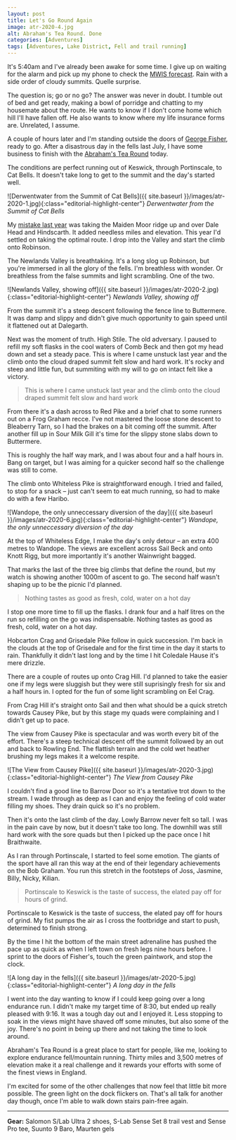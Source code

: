 ```yaml
---
layout: post
title: Let's Go Round Again
image: atr-2020-4.jpg
alt: Abraham's Tea Round. Done
categories: [Adventures]
tags: [Adventures, Lake District, Fell and trail running]
---
```


It's 5:40am and I've already been awake for some time. I give up on waiting for the alarm and pick up my phone to check the [MWIS forecast](https://www.mwis.org.uk/forecasts/english-and-welsh/lake-district). Rain with a side order of cloudy summits. Quelle surprise. 

The question is; go or no go? The answer was never in doubt. I tumble out of bed and get ready, making a bowl of porridge and chatting to my housemate about the route. He wants to know if I don't come home which hill I'll have fallen off. He also wants to know where my life insurance forms are. Unrelated, I assume.

A couple of hours later and I'm standing outside the doors of [George Fisher](https://georgefisher.co.uk), ready to go. After a disastrous day in the fells last July, I have some business to finish with the [Abraham's Tea Round](https://georgefisher.co.uk/pages/abrahams-tea-round) today.

The conditions are perfect running out of Keswick, through Portinscale, to Cat Bells. It doesn't take long to get to the summit and the day's started well.

![Derwentwater from the Summit of Cat Bells]({{ site.baseurl }}/images/atr-2020-1.jpg){:class="editorial-highlight-center"}
*Derwentwater from the Summit of Cat Bells*

My [mistake last year](https://theunforgivingminute.run/tested-on-the-fells/) was taking the Maiden Moor ridge up and over Dale Head and Hindscarth. It added needless miles and elevation. This year I'd settled on taking the optimal route. I drop into the Valley and start the climb onto Robinson.

The Newlands Valley is breathtaking. It's a long slog up Robinson, but you're immersed in all the glory of the fells. I'm breathless with wonder. Or breathless from the false summits and light scrambling. One of the two.

![Newlands Valley, showing off]({{ site.baseurl }}/images/atr-2020-2.jpg){:class="editorial-highlight-center"}
*Newlands Valley, showing off*

From the summit it's a steep descent following the fence line to Buttermere. It was damp and slippy and didn't give much opportunity to gain speed until it flattened out at Dalegarth. 

Next was the moment of truth. High Stile. The old adversary. I paused to refill my soft flasks in the cool waters of Comb Beck and then got my head down and set a steady pace. This is where I came unstuck last year and the climb onto the cloud draped summit felt slow and hard work. It's rocky and steep and little fun, but summiting with my will to go on intact felt like a victory.

>This is where I came unstuck last year and the climb onto the cloud draped summit felt slow and hard work

From there it's a dash across to Red Pike and a brief chat to some runners out on a Frog Graham recce. I've not mastered the loose stone descent to Bleaberry Tarn, so I had the brakes on a bit coming off the summit. After another fill up in Sour Milk Gill it's time for the slippy stone slabs down to Buttermere.

This is roughly the half way mark, and I was about four and a half hours in. Bang on target, but I was aiming for a quicker second half so the challenge was still to come.

The climb onto Whiteless Pike is straightforward enough. I tried and failed, to stop for a snack – just can't seem to eat much running, so had to make do with a few Haribo.

![Wandope, the only unneccessary diversion of the day]({{ site.baseurl }}/images/atr-2020-6.jpg){:class="editorial-highlight-center"}
*Wandope, the only unneccessary diversion of the day*

At the top of Whiteless Edge, I make the day's only detour – an extra 400 metres to Wandope. The views are excellent across Sail Beck and onto Knott Rigg, but more importantly it's another Wainwright bagged.

That marks the last of the three big climbs that define the round, but my watch is showing another 1000m of ascent to go. The second half wasn't shaping up to be the picnic I'd planned.

>Nothing tastes as good as fresh, cold, water on a hot day

I stop one more time to fill up the flasks. I drank four and a half litres on the run so refilling on the go was indispensable. Nothing tastes as good as fresh, cold, water on a hot day.

Hobcarton Crag and Grisedale Pike follow in quick succession. I'm back in the clouds at the top of Grisedale and for the first time in the day it starts to rain. Thankfully it didn't last long and by the time I hit Coledale Hause it's mere drizzle. 

There are a couple of routes up onto Crag Hill. I'd planned to take the easier one if my legs were sluggish but they were still suprisingly fresh for six and a half hours in. I opted for the fun of some light scrambling on Eel Crag.

From Crag Hill it's straight onto Sail and then what should be a quick stretch towards Causey Pike, but by this stage my quads were complaining and I didn't get up to pace. 

The view from Causey Pike is spectacular and was worth every bit of the effort. There's a steep technical descent off the summit followed by an out and back to Rowling End. The flattish terrain and the cold wet heather brushing my legs makes it a welcome respite. 

![The View from Causey Pike]({{ site.baseurl }}/images/atr-2020-3.jpg){:class="editorial-highlight-center"}
*The View from Causey Pike*

I couldn't find a good line to Barrow Door so it's a tentative trot down to the stream. I wade through as deep as I can and enjoy the feeling of cold water filling my shoes. They drain quick so it's no problem.

Then it's onto the last climb of the day. Lowly Barrow never felt so tall. I was in the pain cave by now, but it doesn't take too long. The downhill was still hard work with the sore quads but then I picked up the pace once I hit Braithwaite.

As I ran through Portinscale, I started to feel some emotion. The giants of the sport have all ran this way at the end of their legendary achievements on the Bob Graham. You run this stretch in the footsteps of Joss, Jasmine, Billy, Nicky, Kilian. 

>Portinscale to Keswick is the taste of success, the elated pay off for hours of grind.

Portinscale to Keswick is the taste of success, the elated pay off for hours of grind. My fist pumps the air as I cross the footbridge and start to push, determined to finish strong. 

By the time I hit the bottom of the main street adrenaline has pushed the pace up as quick as when I left town on fresh legs nine hours before. I sprint to the doors of Fisher's, touch the green paintwork, and stop the clock.

![A long day in the fells]({{ site.baseurl }}/images/atr-2020-5.jpg){:class="editorial-highlight-center"}
*A long day in the fells*

I went into the day wanting to know if I could keep going over a long endurance run. I didn't make my target time of 8:30, but ended up really pleased with 9:16. It was a tough day out and I enjoyed it. Less stopping to soak in the views might have shaved off some minutes, but also some of the joy. There's no point in being up there and not taking the time to look around.

Abraham's Tea Round is a great place to start for people, like me, looking to explore endurance fell/mountain running. Thirty miles and 3,500 metres of elevation make it a real challenge and it rewards your efforts with some of the finest views in England.

I'm excited for some of the other challenges that now feel that little bit more possible. The green light on the dock flickers on. That's all talk for another day though, once I'm able to walk down stairs pain-free again.

---

**Gear:** Salomon S/Lab Ultra 2 shoes, S-Lab Sense Set 8 trail vest and Sense Pro tee, Suunto 9 Baro, Maurten gels
